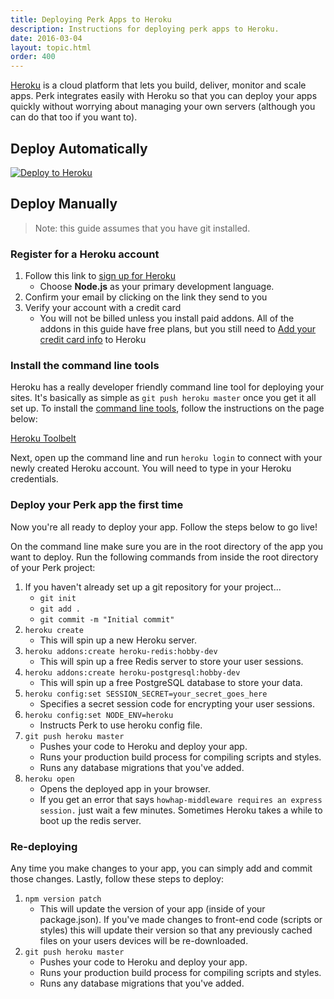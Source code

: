 ```yaml
---
title: Deploying Perk Apps to Heroku
description: Instructions for deploying perk apps to Heroku.
date: 2016-03-04
layout: topic.html
order: 400
---
```


[Heroku](https://www.heroku.com) is a cloud platform that lets you build, deliver, monitor and scale apps. Perk integrates easily with Heroku so that you can deploy your apps quickly without worrying about managing your own servers (although you can do that too if you want to).

## Deploy Automatically
[![Deploy to Heroku](https://www.herokucdn.com/deploy/button.svg)](https://heroku.com/deploy?template=https://github.com/alarner/perk)

## Deploy Manually

> Note: this guide assumes that you have git installed.

### Register for a Heroku account

1. Follow this link to [sign up for Heroku](https://signup.heroku.com)
	* Choose **Node.js** as your primary development language.
1. Confirm your email by clicking on the link they send to you
1. Verify your account with a credit card
	* You will not be billed unless you install paid addons. All of the addons in this guide have free plans, but you still need to [Add your credit card info](https://heroku.com/verify) to Heroku

### Install the command line tools

Heroku has a really developer friendly command line tool for deploying your sites. It's basically as simple as `git push heroku master` once you get it all set up. To install the [command line tools](https://toolbelt.heroku.com/), follow the instructions on the page below:

[Heroku Toolbelt](https://toolbelt.heroku.com/)

Next, open up the command line and run `heroku login` to connect with your newly created Heroku account. You will need to type in your Heroku credentials.

### Deploy your Perk app the first time

Now you're all ready to deploy your app. Follow the steps below to go live!

On the command line make sure you are in the root directory of the app you want to deploy. Run the following commands from inside the root directory of your Perk project:

1. If you haven't already set up a git repository for your project...
	* `git init`
	* `git add .`
	* `git commit -m "Initial commit"`
1. `heroku create`
	* This will spin up a new Heroku server.
1. `heroku addons:create heroku-redis:hobby-dev`
	* This will spin up a free Redis server to store your user sessions.
1. `heroku addons:create heroku-postgresql:hobby-dev`
	* This will spin up a free PostgreSQL database to store your data.
1. `heroku config:set SESSION_SECRET=your_secret_goes_here`
	* Specifies a secret session code for encrypting your user sessions.
1. `heroku config:set NODE_ENV=heroku`
	* Instructs Perk to use heroku config file.
1. `git push heroku master`
	* Pushes your code to Heroku and deploy your app.
	* Runs your production build process for compiling scripts and styles.
	* Runs any database migrations that you've added.
1. `heroku open`
	* Opens the deployed app in your browser.
	* If you get an error that says `howhap-middleware requires an express session.` just wait a few minutes. Sometimes Heroku takes a while to boot up the redis server.

### Re-deploying

Any time you make changes to your app, you can simply add and commit those changes. Lastly, follow these steps to deploy:

1. `npm version patch`
	* This will update the version of your app (inside of your package.json). If you've made changes to front-end code (scripts or styles) this will update their version so that any previously cached files on your users devices will be re-downloaded.
1. `git push heroku master`
	* Pushes your code to Heroku and deploy your app.
	* Runs your production build process for compiling scripts and styles.
	* Runs any database migrations that you've added.
